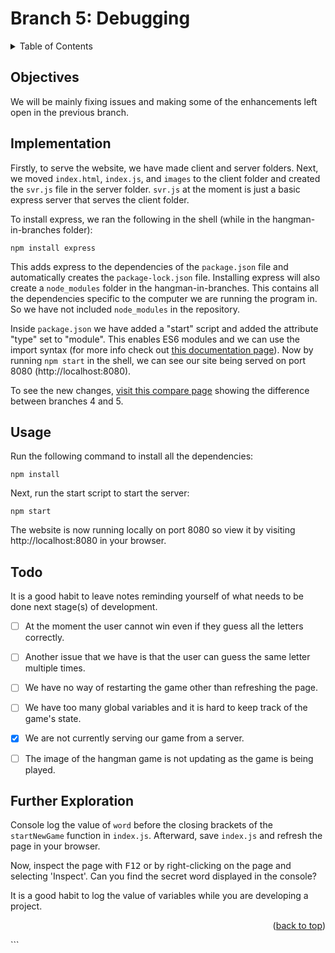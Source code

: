 <div id="top"></div>

<!-- BRANCH TITLE -->

# Branch 5: Debugging

<!-- TABLE OF CONTENTS -->
<details>
  <summary>Table of Contents</summary>
  <ol>
    <li><a href="#objectives">Objectives</a></li>
    <li><a href="#implementation">Implementation</a>
    <li><a href="#usage">Usage</a></li>
    <li><a href="#todo">Todo</a></li>
    <li><a href="#further-exploration">Further Exploration</a></li>
  </ol>
</details>

## Objectives

We will be mainly fixing issues and making some of the enhancements left open in the previous branch.

## Implementation

Firstly, to serve the website, we have made client and server folders.
Next, we moved `index.html`, `index.js`, and `images` to the client folder and created the `svr.js` file in the server folder.
`svr.js` at the moment is just a basic express server that serves the client folder.

To install express, we ran the following in the shell (while in the hangman-in-branches folder):

```
npm install express
```

This adds express to the dependencies of the `package.json` file and automatically creates the `package-lock.json` file.
Installing express will also create a `node_modules` folder in the hangman-in-branches.
This contains all the dependencies specific to the computer we are running the program in.
So we have not included `node_modules` in the repository.

Inside `package.json` we have added a "start" script and added the attribute "type" set to "module".
This enables ES6 modules and we can use the import syntax (for more info check out [this documentation page](https://nodejs.org/docs/latest-v13.x/api/esm.html#esm_enabling)).
Now by running `npm start` in the shell, we can see our site being served on port 8080 (http://localhost:8080).

To see the new changes, [visit this compare page](https://github.com/portsoc/hangman-in-branches/compare/4...5?diff=split) showing the difference between branches 4 and 5.

## Usage

Run the following command to install all the dependencies:

```
npm install
```

Next, run the start script to start the server:

```
npm start
```

The website is now running locally on port 8080 so view it by visiting http://localhost:8080 in your browser.

## Todo

It is a good habit to leave notes reminding yourself of what needs to be done next stage(s) of development.

- [ ] At the moment the user cannot win even if they guess all the letters correctly.

- [ ] Another issue that we have is that the user can guess the same letter multiple times.

- [ ] We have no way of restarting the game other than refreshing the page.

- [ ] We have too many global variables and it is hard to keep track of the game's state.

- [x] We are not currently serving our game from a server.

- [ ] The image of the hangman game is not updating as the game is being played.

## Further Exploration

Console log the value of `word` before the closing brackets of the `startNewGame` function in `index.js`.
Afterward, save `index.js` and refresh the page in your browser.

Now, inspect the page with <kbd>F12</kbd> or by right-clicking on the page and selecting 'Inspect'.
Can you find the secret word displayed in the console?

It is a good habit to log the value of variables while you are developing a project.

<p align="right">(<a href="#top">back to top</a>)</p>
```
